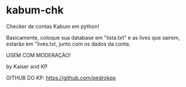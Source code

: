 # kabum-chk
Checker de contas Kabum em python!

Basicamente, coloque sua database em "lista.txt" e as lives que sairem, estarão em "lives.txt, junto com os dados da conta.

USEM COM MODERAÇÃO!

by Kaiser and KP

GITHUB DO KP: https://github.com/pedrokpp
